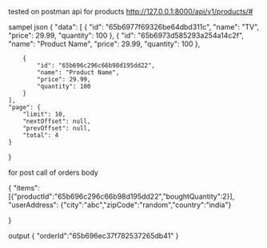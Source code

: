 
tested on postman
api for products
http://127.0.0.1:8000/api/v1/products/#

sampel json 
{
    "data": [
        {
            "id": "65b6977f69326be64dbd311c",
            "name": "TV",
            "price": 29.99,
            "quantity": 100
        },
        {
            "id": "65b6973d585293a254a14c2f",
            "name": "Product Name",
            "price": 29.99,
            "quantity": 100
        },
       
        {
            "id": "65b696c296c66b98d195dd22",
            "name": "Product Name",
            "price": 29.99,
            "quantity": 100
        }
    ],
    "page": {
        "limit": 10,
        "nextOffset": null,
        "prevOffset": null,
        "total": 4
    }
}


for post call of orders
body

{
  "items": [{"productId":"65b696c296c66b98d195dd22","boughtQuantity":2}],
  "userAddress": {"city":"abc","zipCode":"random","country":"india"}

}

output
{
    "orderId":"65b696ec37f782537265db41"
}
